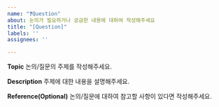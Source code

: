 ```yaml
---
name: "❓Question"
about: 논의가 필요하거나 궁금한 내용에 대하여 작성해주세요
title: "[Question]"
labels: ''
assignees: ''

---
```


**Topic**
논의/질문의 주제를 작성해주세요.

**Description**
주제에 대한 내용을 설명해주세요.

**Reference(Optional)**
논의/질문에 대하여 참고할 사항이 있다면 작성해주세요.
